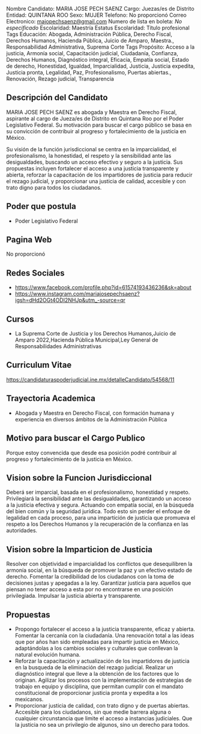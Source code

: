 Nombre Candidato: MARIA JOSE PECH SAENZ
Cargo: Juezas/es de Distrito
Entidad: QUINTANA ROO
Sexo: MUJER
Telefono: No proporcionó
Correo Electronico: majopechsaenz@gmail.com
Numero de lista en boleta: *No especificado*
Escolaridad: Maestría
Estatus Escolaridad: Título profesional
Tags Educación: Abogada, Administración Pública, Derecho Fiscal, Derechos Humanos, Hacienda Pública, Juicio de Amparo, Maestra., Responsabilidad Administrativa, Suprema Corte
Tags Propósito: Acceso a la justicia, Armonía social, Capacitación judicial, Ciudadanía, Confianza, Derechos Humanos, Diagnóstico integral, Eficacia, Empatía social, Estado de derecho, Honestidad, Igualdad, Imparcialidad, Justicia, Justicia expedita, Justicia pronta, Legalidad, Paz, Profesionalismo, Puertas abiertas., Renovación, Rezago judicial, Transparencia


## Descripción del Candidato 

MARIA JOSE PECH SAENZ es abogada y Maestra en Derecho Fiscal, aspirante al cargo de Jueza/es de Distrito en Quintana Roo por el Poder Legislativo Federal. Su motivación para buscar el cargo público se basa en su convicción de contribuir al progreso y fortalecimiento de la justicia en México.

Su visión de la función jurisdiccional se centra en la imparcialidad, el profesionalismo, la honestidad, el respeto y la sensibilidad ante las desigualdades, buscando un acceso efectivo y seguro a la justicia. Sus propuestas incluyen fortalecer el acceso a una justicia transparente y abierta, reforzar la capacitación de los impartidores de justicia para reducir el rezago judicial, y proporcionar una justicia de calidad, accesible y con trato digno para todos los ciudadanos.


## Poder que postula

- Poder Legislativo Federal


## Pagina Web

No proporcionó


## Redes Sociales

- https://www.facebook.com/profile.php?id=61574193436236&sk=about
- https://www.instagram.com/mariajosepechsaenz?igsh=dHd2OGt4ODI2NHJp&utm_-source=qr


## Cursos

- La Suprema Corte de Justicia y los Derechos Humanos,Juicio de Amparo 2022,Hacienda Pública Municipal,Ley General de Responsabilidades Administrativas


## Curriculum Vitae

https://candidaturaspoderjudicial.ine.mx/detalleCandidato/54568/11


## Trayectoria Academica

- Abogada y Maestra en Derecho Fiscal, con formación humana y experiencia en diversos ámbitos de la Administración Pública


## Motivo para buscar el Cargo Publico

Porque estoy convencida que desde esa posición podré contribuir al progreso y fortalecimiento de la justicia en México.


## Vision sobre la Funcion Jurisdiccional

Deberá ser imparcial, basada en el profesionalismo, honestidad y respeto. Privilegiará la sensibilidad ante las desigualdades, garantizando un acceso a la justicia efectiva y segura. Actuando con empatía social, en la búsqueda del bien común y la seguridad jurídica. Todo esto sin perder el enfoque de legalidad en cada proceso, para una impartición de justicia que promueva el respeto a los Derechos Humanos y la recuperación de la confianza en las autoridades.


## Vision sobre la Imparticion de Justicia

Resolver con objetividad e imparcialidad los conflictos que desequilibren la armonía social, en la búsqueda de promover la paz y un efectivo estado de derecho. Fomentar la credibilidad de los ciudadanos con la toma de decisiones justas y apegadas a la ley. Garantizar justicia para aquellos que piensan no tener acceso a esta por no encontrarse en una posición privilegiada. Impulsar la justicia abierta y transparente.


## Propuestas

- Propongo fortalecer el acceso a la justicia transparente, eficaz y abierta. Fomentar la cercanía con la ciudadanía. Una renovación total a las ideas que por años han sido empleadas para impartir justicia en México, adaptándolas a los cambios sociales y culturales que conllevan la natural evolución humana.
- Reforzar la capacitación y actualización de los impartidores de justicia en la busqueda de la eliminación del rezago judicial. Realizar un diagnóstico integral que lleve a la obtención de los factores que lo originan. Agilizar los procesos con la implementación de estrategias de trabajo en equipo y disciplina, que permitan cumplir con el mandato constitucional de proporcionar justicia pronta y expedita a los mexicanos.
- Proporcionar justicia de calidad, con trato digno y de puertas abiertas. Accesible para los ciudadanos, sin que medie barrera alguna o cualquier circunstancia que limite el acceso a instancias judiciales. Que la justicia no sea un privilegio de algunos, sino un derecho para todos.

